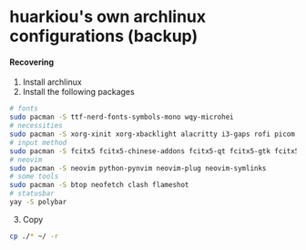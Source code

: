 # huarkiou's own archlinux configurations (backup)
#### Recovering
1. Install archlinux
2. Install the following packages
```bash
# fonts
sudo pacman -S ttf-nerd-fonts-symbols-mono wqy-microhei
# necessities
sudo pacman -S xorg-xinit xorg-xbacklight alacritty i3-gaps rofi picom numlockx network-manager-applet pulseaudio feh thunar
# input method
sudo pacman -S fcitx5 fcitx5-chinese-addons fcitx5-qt fcitx5-gtk fcitx5-configtool
# neovim
sudo pacman -S neovim python-pynvim neovim-plug neovim-symlinks
# some tools
sudo pacman -S btop neofetch clash flameshot
# statusbar
yay -S polybar 

```
3. Copy
```bash
cp ./* ~/ -r
```

